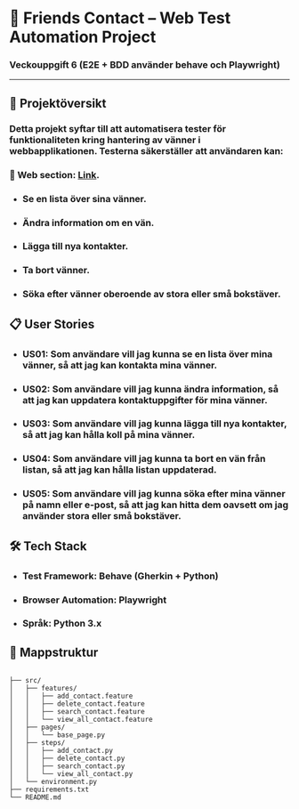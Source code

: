 
# 🧪 Friends Contact – Web Test Automation Project
### Veckouppgift 6 (E2E + BDD använder behave och Playwright)

---------



## 🚀 Projektöversikt

### Detta projekt syftar till att automatisera tester för funktionaliteten kring hantering av vänner i webbapplikationen. Testerna säkerställer att användaren kan:
### 🔗 Web section: [Link](https://forverkliga.se/JavaScript/my-contacts/#/).

- ### Se en lista över sina vänner.
- ### Ändra information om en vän.
- ### Lägga till nya kontakter.
- ### Ta bort vänner.
- ### Söka efter vänner oberoende av stora eller små bokstäver.

## 📋 User Stories

- ###  **US01**: Som användare vill jag kunna se en lista över mina vänner, så att jag kan kontakta mina vänner.
- ###  **US02**: Som användare vill jag kunna ändra information, så att jag kan uppdatera kontaktuppgifter för mina vänner.
- ###  **US03**: Som användare vill jag kunna lägga till nya kontakter, så att jag kan hålla koll på mina vänner.
- ###  **US04**: Som användare vill jag kunna ta bort en vän från listan, så att jag kan hålla listan uppdaterad.
- ###  **US05**: Som användare vill jag kunna söka efter mina vänner på namn eller e-post, så att jag kan hitta dem oavsett om jag använder stora eller små bokstäver.

## 🛠️ Tech Stack

- ### **Test Framework**: Behave (Gherkin + Python)
- ### **Browser Automation**: Playwright
- ### **Språk**: Python 3.x


## 📁 Mappstruktur

``` text

├── src/
│   ├── features/
│   │   ├── add_contact.feature
│   │   ├── delete_contact.feature
│   │   ├── search_contact.feature
│   │   └── view_all_contact.feature
│   ├── pages/
│   │   └── base_page.py
│   ├── steps/
│   │   ├── add_contact.py
│   │   ├── delete_contact.py
│   │   ├── search_contact.py
│   │   └── view_all_contact.py
│   └── environment.py
├── requirements.txt
└── README.md
```

